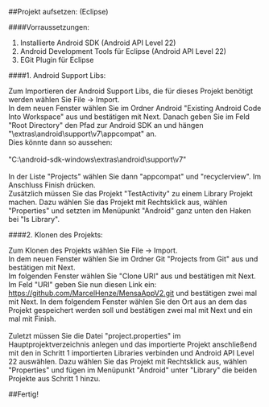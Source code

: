 ##Projekt aufsetzen: (Eclipse)

####Vorraussetzungen:
1. Installierte Android SDK (Android API Level 22)
2. Android Development Tools für Eclipse (Android API Level 22)
3. EGit Plugin für Eclipse

####1. Android Support Libs:
> 
Zum Importieren der Android Support Libs, die für dieses Projekt benötigt werden wählen Sie File -> Import.<br>
In dem neuen Fenster wählen Sie im Ordner Android "Existing Android Code Into Workspace" aus und bestätigen mit Next. Danach geben Sie im Feld "Root Directory" den Pfad zur Android SDK an und hängen "\extras\android\support\v7\appcompat" an.<br> Dies könnte dann so aussehen:<br><br>
"C:\android-sdk-windows\extras\android\support\v7"<br><br>
In der Liste "Projects" wählen Sie dann "appcompat" und "recyclerview".
Im Anschluss Finish drücken.<br>
Zusätzlich müssen Sie das Projekt "TestActivity" zu einem Library Projekt machen. Dazu wählen Sie das Projekt mit Rechtsklick aus, wählen "Properties" und setzten im Menüpunkt "Android" ganz unten den Haken bei "Is Library".

####2. Klonen des Projekts:
> 
Zum Klonen des Projekts wählen Sie File -> Import.<br>
In dem neuen Fenster wählen Sie im Ordner Git "Projects from Git" aus und bestätigen mit Next.<br>
Im folgenden Fenster wählen Sie "Clone URI" aus und bestätigen mit Next.<br>
Im Feld "URI" geben Sie nun diesen Link ein: https://github.com/MarcelHenze/MensaAppV2.git und bestätigen zwei mal mit Next. In dem folgendem Fenster wählen Sie den Ort aus an dem das Projekt gespeichert werden soll und bestätigen zwei mal mit Next und ein mal mit Finish.<br><br>
Zuletzt müssen Sie die Datei "project.properties" im Hauptprojektverzeichnis anlegen und das importierte Projekt anschließend mit den in Schritt 1 importierten Libraries verbinden und Android API Level 22 auswählen. Dazu wählen Sie das Projekt mit Rechtsklick aus, wählen "Properties" und fügen im Menüpunkt "Android" unter "Library" die beiden Projekte aus Schritt 1 hinzu.

##Fertig!
